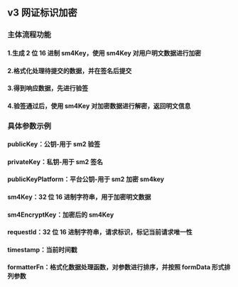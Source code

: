 ## v3 网证标识加密

### 主体流程功能

#### 1.生成 2 位 16 进制 sm4Key，使用 sm4Key 对用户明文数据进行加密

#### 2.格式化处理待提交的数据，并在签名后提交

#### 3.得到响应数据，先进行验签

#### 4.验签通过后，使用 sm4Key 对加密数据进行解密，返回明文信息

### 具体参数示例

#### publicKey：公钥-用于 sm2 验签

#### privateKey：私钥-用于 sm2 签名

#### publicKeyPlatform：平台公钥-用于 sm2 加密 sm4key

#### sm4Key：32 位 16 进制字符串，用于加密明文数据

#### sm4EncryptKey：加密后的 sm4Key

#### requestId：32 位 16 进制字符串，请求标识，标记当前请求唯一性

#### timestamp：当前时间戳

#### formatterFn：格式化数据处理函数，对参数进行排序，并按照 formData 形式排列参数
